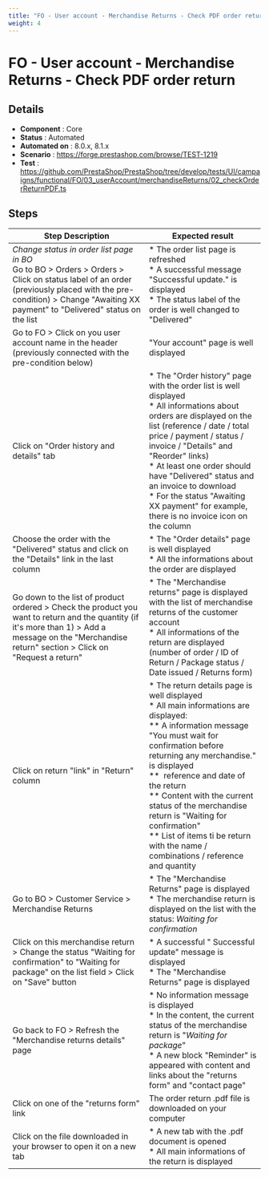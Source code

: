 ```yaml
---
title: "FO - User account - Merchandise Returns - Check PDF order return"
weight: 4
---
```


# FO - User account - Merchandise Returns - Check PDF order return
## Details
* **Component** : Core
* **Status** : Automated
* **Automated on** : 8.0.x, 8.1.x
* **Scenario** : https://forge.prestashop.com/browse/TEST-1219
* **Test** : https://github.com/PrestaShop/PrestaShop/tree/develop/tests/UI/campaigns/functional/FO/03_userAccount/merchandiseReturns/02_checkOrderReturnPDF.ts

## Steps
| Step Description | Expected result |
| ----- | ----- |
| *Change status in order list page in BO*<br>Go to BO > Orders > Orders > Click on status label of an order (previously placed with the pre-condition) > Change "Awaiting XX payment" to "Delivered" status on the list | * The order list page is refreshed<br> * A successful message "Successful update." is displayed<br> * The status label of the order is well changed to "Delivered" |
| Go to FO > Click on you user account name in the header (previously connected with the pre-condition below) | "Your account" page is well displayed |
| Click on "Order history and details" tab | * The "Order history" page with the order list is well displayed<br> * All informations about orders are displayed on the list (reference / date / total price / payment / status / invoice / "Details" and "Reorder" links)<br> * At least one order should have "Delivered" status and an invoice to download<br> * For the status "Awaiting XX payment" for example, there is no invoice icon on the column |
| Choose the order with the "Delivered" status and click on the "Details" link in the last column | * The "Order details" page is well displayed<br> * All the informations about the order are displayed |
| Go down to the list of product ordered > Check the product you want to return and the quantity (if it's more than 1) > Add a message on the "Merchandise return" section > Click on "Request a return" | * The "Merchandise returns" page is displayed with the list of merchandise returns of the customer account<br> * All informations of the return are displayed (number of order / ID of Return / Package status / Date issued / Returns form) |
| Click on return "link" in "Return" column | * The return details page is well displayed<br> * All main informations are displayed:<br> ** A information message "You must wait for confirmation before returning any merchandise." is displayed<br> **  reference and date of the return<br> ** Content with the current status of the merchandise return is "Waiting for confirmation"<br> ** List of items ti be return with the name / combinations / reference and quantity |
| Go to BO > Customer Service > Merchandise Returns | * The "Merchandise Returns" page is displayed<br> * The merchandise return is displayed on the list with the status: *Waiting for confirmation* |
| Click on this merchandise return > Change the status "Waiting for confirmation" to "Waiting for package" on the list field > Click on "Save" button | * A successful " Successful update" message is displayed<br> * The "Merchandise Returns" page is displayed |
| Go back to FO > Refresh the "Merchandise returns details" page | * No information message is displayed<br> * In the content, the current status of the merchandise return is "*Waiting for package*"<br> * A new block "Reminder" is appeared with content and links about the "returns form" and "contact page" |
| Click on one of the "returns form" link | The order return .pdf file is downloaded on your computer |
| Click on the file downloaded in your browser to open it on a new tab | * A new tab with the .pdf document is opened<br> * All main informations of the return is displayed |

